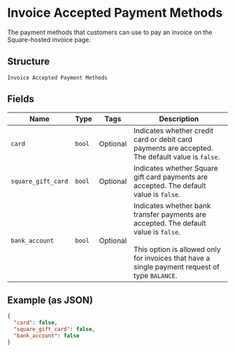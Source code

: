 
# Invoice Accepted Payment Methods

The payment methods that customers can use to pay an invoice on the Square-hosted invoice page.

## Structure

`Invoice Accepted Payment Methods`

## Fields

| Name | Type | Tags | Description |
|  --- | --- | --- | --- |
| `card` | `bool` | Optional | Indicates whether credit card or debit card payments are accepted. The default value is `false`. |
| `square_gift_card` | `bool` | Optional | Indicates whether Square gift card payments are accepted. The default value is `false`. |
| `bank_account` | `bool` | Optional | Indicates whether bank transfer payments are accepted. The default value is `false`.<br><br>This option is allowed only for invoices that have a single payment request of type `BALANCE`. |

## Example (as JSON)

```json
{
  "card": false,
  "square_gift_card": false,
  "bank_account": false
}
```

